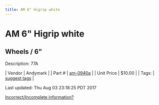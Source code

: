 ```yaml
---
title: AM 6" Higrip white
---
```


# AM 6" Higrip white
## Wheels / 6"
Description: 	77A 

| Vendor | Andymark | 
| Part # | [am-0940a](http://www.andymark.com/product-p/am-0940a.htm) | 
| Unit Price | $10.00 | 
| Tags: | [suggest tags](https://docs.google.com/forms/d/e/1FAIpQLSeWyY8v3RgOty-MyWmh9U0iivNYN_molChYyS-0U-o-kOAv_g/viewform) | 

Last updated: Thu Aug 03 23:18:25 PDT 2017

 [Incorrect/Incomplete information?](https://docs.google.com/forms/d/e/1FAIpQLSeWyY8v3RgOty-MyWmh9U0iivNYN_molChYyS-0U-o-kOAv_g/viewform)